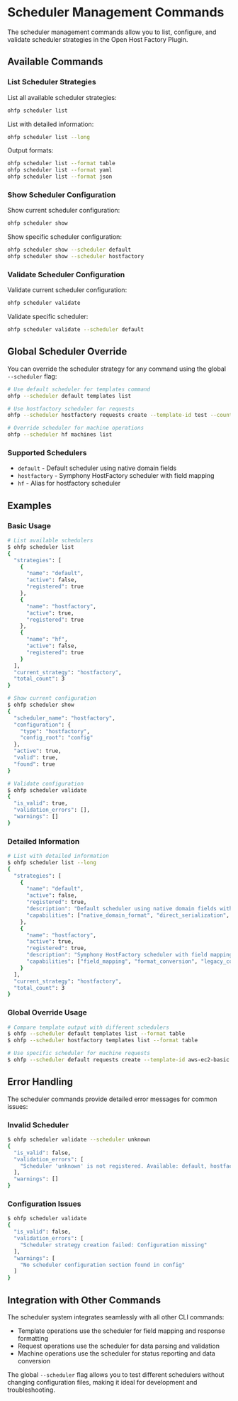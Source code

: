# Scheduler Management Commands

The scheduler management commands allow you to list, configure, and validate scheduler strategies in the Open Host Factory Plugin.

## Available Commands

### List Scheduler Strategies

List all available scheduler strategies:

```bash
ohfp scheduler list
```

List with detailed information:

```bash
ohfp scheduler list --long
```

Output formats:

```bash
ohfp scheduler list --format table
ohfp scheduler list --format yaml
ohfp scheduler list --format json
```

### Show Scheduler Configuration

Show current scheduler configuration:

```bash
ohfp scheduler show
```

Show specific scheduler configuration:

```bash
ohfp scheduler show --scheduler default
ohfp scheduler show --scheduler hostfactory
```

### Validate Scheduler Configuration

Validate current scheduler configuration:

```bash
ohfp scheduler validate
```

Validate specific scheduler:

```bash
ohfp scheduler validate --scheduler default
```

## Global Scheduler Override

You can override the scheduler strategy for any command using the global `--scheduler` flag:

```bash
# Use default scheduler for templates command
ohfp --scheduler default templates list

# Use hostfactory scheduler for requests
ohfp --scheduler hostfactory requests create --template-id test --count 5

# Override scheduler for machine operations
ohfp --scheduler hf machines list
```

### Supported Schedulers

- `default` - Default scheduler using native domain fields
- `hostfactory` - Symphony HostFactory scheduler with field mapping
- `hf` - Alias for hostfactory scheduler

## Examples

### Basic Usage

```bash
# List available schedulers
$ ohfp scheduler list
{
  "strategies": [
    {
      "name": "default",
      "active": false,
      "registered": true
    },
    {
      "name": "hostfactory", 
      "active": true,
      "registered": true
    },
    {
      "name": "hf",
      "active": false,
      "registered": true
    }
  ],
  "current_strategy": "hostfactory",
  "total_count": 3
}

# Show current configuration
$ ohfp scheduler show
{
  "scheduler_name": "hostfactory",
  "configuration": {
    "type": "hostfactory",
    "config_root": "config"
  },
  "active": true,
  "valid": true,
  "found": true
}

# Validate configuration
$ ohfp scheduler validate
{
  "is_valid": true,
  "validation_errors": [],
  "warnings": []
}
```

### Detailed Information

```bash
# List with detailed information
$ ohfp scheduler list --long
{
  "strategies": [
    {
      "name": "default",
      "active": false,
      "registered": true,
      "description": "Default scheduler using native domain fields without conversion",
      "capabilities": ["native_domain_format", "direct_serialization", "minimal_conversion"]
    },
    {
      "name": "hostfactory",
      "active": true,
      "registered": true,
      "description": "Symphony HostFactory scheduler with field mapping and conversion",
      "capabilities": ["field_mapping", "format_conversion", "legacy_compatibility"]
    }
  ],
  "current_strategy": "hostfactory",
  "total_count": 3
}
```

### Global Override Usage

```bash
# Compare template output with different schedulers
$ ohfp --scheduler default templates list --format table
$ ohfp --scheduler hostfactory templates list --format table

# Use specific scheduler for machine requests
$ ohfp --scheduler default requests create --template-id aws-ec2-basic --count 3
```

## Error Handling

The scheduler commands provide detailed error messages for common issues:

### Invalid Scheduler

```bash
$ ohfp scheduler validate --scheduler unknown
{
  "is_valid": false,
  "validation_errors": [
    "Scheduler 'unknown' is not registered. Available: default, hostfactory, hf"
  ],
  "warnings": []
}
```

### Configuration Issues

```bash
$ ohfp scheduler validate
{
  "is_valid": false,
  "validation_errors": [
    "Scheduler strategy creation failed: Configuration missing"
  ],
  "warnings": [
    "No scheduler configuration section found in config"
  ]
}
```

## Integration with Other Commands

The scheduler system integrates seamlessly with all other CLI commands:

- Template operations use the scheduler for field mapping and response formatting
- Request operations use the scheduler for data parsing and validation
- Machine operations use the scheduler for status reporting and data conversion

The global `--scheduler` flag allows you to test different schedulers without changing configuration files, making it ideal for development and troubleshooting.
